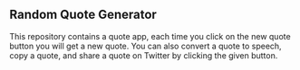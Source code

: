 ## Random Quote Generator 
This repository contains a quote app, each time you click on the new quote button you will get a new quote. You can also convert a quote to speech, copy a quote, and share a quote on Twitter by clicking the given button.